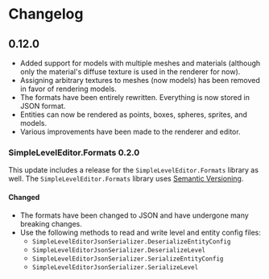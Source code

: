 # Changelog

## 0.12.0

- Added support for models with multiple meshes and materials (although only the material's diffuse texture is used in the renderer for now).
- Assigning arbitrary textures to meshes (now models) has been removed in favor of rendering models.
- The formats have been entirely rewritten. Everything is now stored in JSON format.
- Entities can now be rendered as points, boxes, spheres, sprites, and models.
- Various improvements have been made to the renderer and editor.

### SimpleLevelEditor.Formats 0.2.0

This update includes a release for the `SimpleLevelEditor.Formats` library as well.
The `SimpleLevelEditor.Formats` library uses [Semantic Versioning](https://semver.org/spec/v2.0.0.html).

#### Changed

- The formats have been changed to JSON and have undergone many breaking changes.
- Use the following methods to read and write level and entity config files:
  - `SimpleLevelEditorJsonSerializer.DeserializeEntityConfig`
  - `SimpleLevelEditorJsonSerializer.DeserializeLevel`
  - `SimpleLevelEditorJsonSerializer.SerializeEntityConfig`
  - `SimpleLevelEditorJsonSerializer.SerializeLevel`
